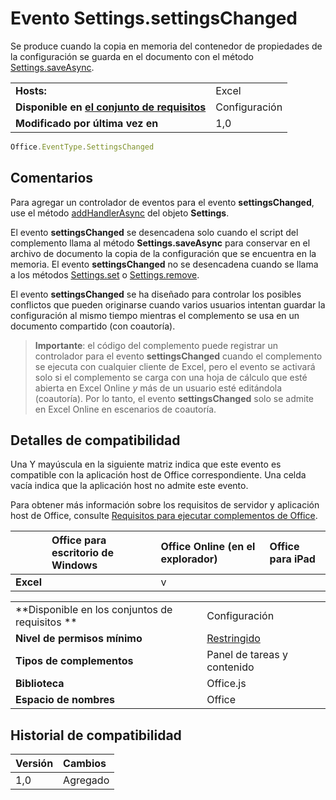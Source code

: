

# Evento Settings.settingsChanged
Se produce cuando la copia en memoria del contenedor de propiedades de la configuración se guarda en el documento con el método [Settings.saveAsync](../../reference/shared/settings.saveasync.md).

|||
|:-----|:-----|
|**Hosts:**|Excel |
|**Disponible en [el conjunto de requisitos](../../docs/overview/specify-office-hosts-and-api-requirements.md)**|Configuración|
|**Modificado por última vez en**|1,0|

```js
Office.EventType.SettingsChanged
```


## Comentarios

Para agregar un controlador de eventos para el evento **settingsChanged**, use el método [addHandlerAsync](../../reference/shared/settings.addhandlerasync.md) del objeto **Settings**.

El evento **settingsChanged** se desencadena solo cuando el script del complemento llama al método **Settings.saveAsync** para conservar en el archivo de documento la copia de la configuración que se encuentra en la memoria. El evento **settingsChanged** no se desencadena cuando se llama a los métodos [Settings.set](../../reference/shared/settings.set.md) o [Settings.remove](../../reference/shared/settings.remove.md).

El evento **settingsChanged** se ha diseñado para controlar los posibles conflictos que pueden originarse cuando varios usuarios intentan guardar la configuración al mismo tiempo mientras el complemento se usa en un documento compartido (con coautoría).


 >**Importante**: el código del complemento puede registrar un controlador para el evento **settingsChanged** cuando el complemento se ejecuta con cualquier cliente de Excel, pero el evento se activará solo si el complemento se carga con una hoja de cálculo que esté abierta en Excel Online _y_ más de un usuario esté editándola (coautoría). Por lo tanto, el evento **settingsChanged** solo se admite en Excel Online en escenarios de coautoría.


## Detalles de compatibilidad


Una Y mayúscula en la siguiente matriz indica que este evento es compatible con la aplicación host de Office correspondiente. Una celda vacía indica que la aplicación host no admite este evento.

Para obtener más información sobre los requisitos de servidor y aplicación host de Office, consulte [Requisitos para ejecutar complementos de Office](../../docs/overview/requirements-for-running-office-add-ins.md).



||**Office para escritorio de Windows**|**Office Online (en el explorador)**|**Office para iPad**|
|:-----|:-----|:-----|:-----|
|**Excel**||v||

|||
|:-----|:-----|
|**Disponible en los conjuntos de requisitos **|Configuración|
|**Nivel de permisos mínimo**|[Restringido](../../docs/develop/requesting-permissions-for-api-use-in-content-and-task-pane-add-ins.md)|
|**Tipos de complementos**|Panel de tareas y contenido|
|**Biblioteca**|Office.js|
|**Espacio de nombres**|Office|

## Historial de compatibilidad




|**Versión**|**Cambios**|
|:-----|:-----|
|1,0|Agregado|
